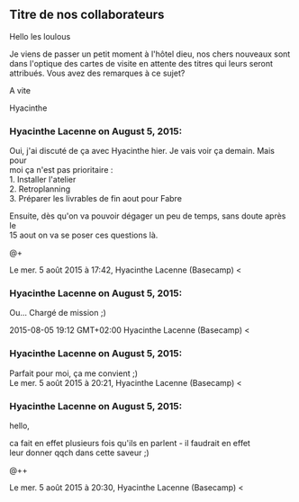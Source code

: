 ## Titre de nos collaborateurs



Hello les loulous  
  
Je viens de passer un petit moment à l'hôtel dieu, nos chers nouveaux sont
dans l'optique des cartes de visite en attente des titres qui leurs seront
attribués. Vous avez des remarques à ce sujet?  
  
A vite  
  
Hyacinthe



### **Hyacinthe Lacenne** on August 5, 2015:



Oui, j'ai discuté de ça avec Hyacinthe hier. Je vais voir ça demain. Mais pour  
moi ça n'est pas prioritaire :  
1\. Installer l'atelier  
2\. Retroplanning  
3\. Préparer les livrables de fin aout pour Fabre  
  
Ensuite, dès qu'on va pouvoir dégager un peu de temps, sans doute après le  
15 aout on va se poser ces questions là.  
  
@+  
  
Le mer. 5 août 2015 à 17:42, Hyacinthe Lacenne (Basecamp) &lt;



### **Hyacinthe Lacenne** on August 5, 2015:



Ou... Chargé de mission ;)  
  
2015-08-05 19:12 GMT+02:00 Hyacinthe Lacenne (Basecamp) &lt;



### **Hyacinthe Lacenne** on August 5, 2015:



Parfait pour moi, ça me convient ;)  
Le mer. 5 août 2015 à 20:21, Hyacinthe Lacenne (Basecamp) &lt;



### **Hyacinthe Lacenne** on August 5, 2015:



hello,  
  
ca fait en effet plusieurs fois qu'ils en parlent - il faudrait en effet  
leur donner qqch dans cette saveur ;)  
  
@++  
  
Le mer. 5 août 2015 à 20:30, Hyacinthe Lacenne (Basecamp) &lt;




